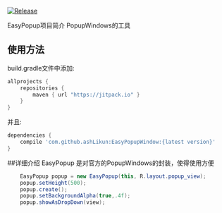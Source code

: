 [![Release](https://jitpack.io/v/ashLikun/EasyPopupWindow.svg)](https://jitpack.io/#ashLikun/EasyPopupWindow)

EasyPopup项目简介
        PopupWindows的工具
## 使用方法

build.gradle文件中添加:
```gradle
allprojects {
    repositories {
        maven { url "https://jitpack.io" }
    }
}
```
并且:

```gradle
dependencies {
    compile 'com.github.ashLikun:EasyPopupWindow:{latest version}'
}
```


##详细介绍
EasyPopup 是对官方的PopupWindows的封装，使得使用方便

```java
    EasyPopup popup = new EasyPopup(this, R.layout.popup_view);
    popup.setHeight(500);
    popup.create();
    popup.setBackgroundAlpha(true,.4f);
    popup.showAsDropDown(view);
```